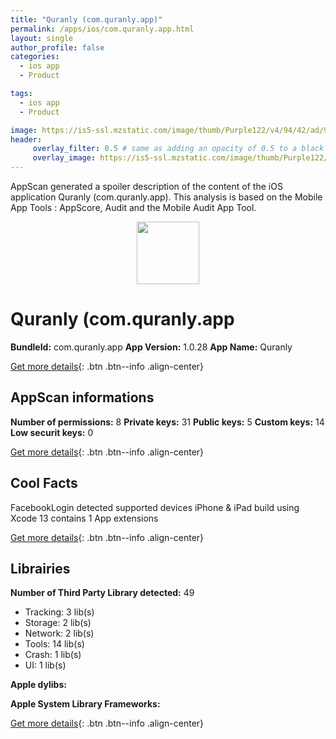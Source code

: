 ```yaml
---
title: "Quranly (com.quranly.app)"
permalink: /apps/ios/com.quranly.app.html
layout: single
author_profile: false
categories: 
  - ios app 
  - Product 

tags: 
  - ios app 
  - Product 

image: https://is5-ssl.mzstatic.com/image/thumb/Purple122/v4/94/42/ad/9442ad6b-1fde-b657-bf50-1061558d2a2d/AppIcon-1x_U007emarketing-0-7-0-0-sRGB-85-220.jpeg/512x512bb.jpg
header: 
     overlay_filter: 0.5 # same as adding an opacity of 0.5 to a black background
     overlay_image: https://is5-ssl.mzstatic.com/image/thumb/Purple122/v4/94/42/ad/9442ad6b-1fde-b657-bf50-1061558d2a2d/AppIcon-1x_U007emarketing-0-7-0-0-sRGB-85-220.jpeg/512x512bb.jpg
---
```

AppScan generated a spoiler description of the content of the iOS application Quranly (com.quranly.app). This analysis is based on the Mobile App Tools : AppScore, Audit and the Mobile Audit App Tool.

  
  
<div style="text-align: center;"><img src="https://is5-ssl.mzstatic.com/image/thumb/Purple122/v4/94/42/ad/9442ad6b-1fde-b657-bf50-1061558d2a2d/AppIcon-1x_U007emarketing-0-7-0-0-sRGB-85-220.jpeg/512x512bb.jpg" width="100" height="100"></div>  
  
# Quranly (com.quranly.app

**BundleId:** com.quranly.app
**App Version:** 1.0.28
**App Name:** Quranly


[Get more details](/pricing.html){: .btn .btn--info .align-center}  
  
## AppScan informations 

**Number of permissions:** 8
**Private keys:** 31
**Public keys:** 5
**Custom keys:** 14
**Low securit keys:** 0
  
[Get more details](/pricing.html){: .btn .btn--info .align-center}

## Cool Facts

FacebookLogin detected
supported devices iPhone & iPad
build using Xcode 13
contains 1 App extensions
  
[Get more details](/pricing.html){: .btn .btn--info .align-center}

## Librairies 
**Number of Third Party Library detected:** 49
- Tracking: 3 lib(s)
- Storage: 2 lib(s)
- Network: 2 lib(s)
- Tools: 14 lib(s)
- Crash: 1 lib(s)
- UI: 1 lib(s)

**Apple dylibs:**


**Apple System Library Frameworks:**


  
[Get more details](/pricing.html){: .btn .btn--info .align-center}

